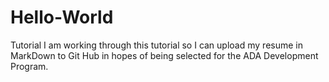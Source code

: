 # Hello-World
Tutorial
I am working through this tutorial so I can upload my resume in MarkDown to Git Hub in hopes of being selected for the ADA Development Program. 
